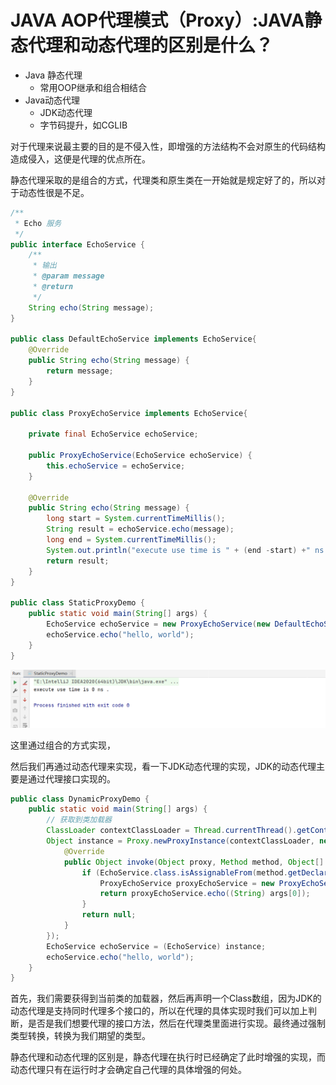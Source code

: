 # JAVA AOP代理模式（Proxy）:JAVA静态代理和动态代理的区别是什么？

- Java 静态代理
  - 常用OOP继承和组合相结合
- Java动态代理
  - JDK动态代理
  - 字节码提升，如CGLIB

对于代理来说最主要的目的是不侵入性，即增强的方法结构不会对原生的代码结构造成侵入，这便是代理的优点所在。

静态代理采取的是组合的方式，代理类和原生类在一开始就是规定好了的，所以对于动态性很是不足。

```java
/**
 * Echo 服务
 */
public interface EchoService {
    /**
     * 输出
     * @param message
     * @return
     */
    String echo(String message);
}

public class DefaultEchoService implements EchoService{
    @Override
    public String echo(String message) {
        return message;
    }
}

public class ProxyEchoService implements EchoService{

    private final EchoService echoService;

    public ProxyEchoService(EchoService echoService) {
        this.echoService = echoService;
    }

    @Override
    public String echo(String message) {
        long start = System.currentTimeMillis();
        String result = echoService.echo(message);
        long end = System.currentTimeMillis();
        System.out.println("execute use time is " + (end -start) +" ns .");
        return result;
    }
}

public class StaticProxyDemo {
    public static void main(String[] args) {
        EchoService echoService = new ProxyEchoService(new DefaultEchoService());
        echoService.echo("hello, world");
    }
}
```

![](../images/QQ截图20231027174654.png)

这里通过组合的方式实现，

然后我们再通过动态代理来实现，看一下JDK动态代理的实现，JDK的动态代理主要是通过代理接口实现的。

```java
public class DynamicProxyDemo {
    public static void main(String[] args) {
        // 获取到类加载器
        ClassLoader contextClassLoader = Thread.currentThread().getContextClassLoader();
        Object instance = Proxy.newProxyInstance(contextClassLoader, new Class[]{EchoService.class}, new InvocationHandler() {
            @Override
            public Object invoke(Object proxy, Method method, Object[] args) throws Throwable {
                if (EchoService.class.isAssignableFrom(method.getDeclaringClass())) {
                    ProxyEchoService proxyEchoService = new ProxyEchoService(new DefaultEchoService());
                    return proxyEchoService.echo((String) args[0]);
                }
                return null;
            }
        });
        EchoService echoService = (EchoService) instance;
        echoService.echo("hello, world");
    }
}
```

首先，我们需要获得到当前类的加载器，然后再声明一个Class数组，因为JDK的动态代理是支持同时代理多个接口的，所以在代理的具体实现时我们可以加上判断，是否是我们想要代理的接口方法，然后在代理类里面进行实现。最终通过强制类型转换，转换为我们期望的类型。

静态代理和动态代理的区别是，静态代理在执行时已经确定了此时增强的实现，而动态代理只有在运行时才会确定自己代理的具体增强的何处。

